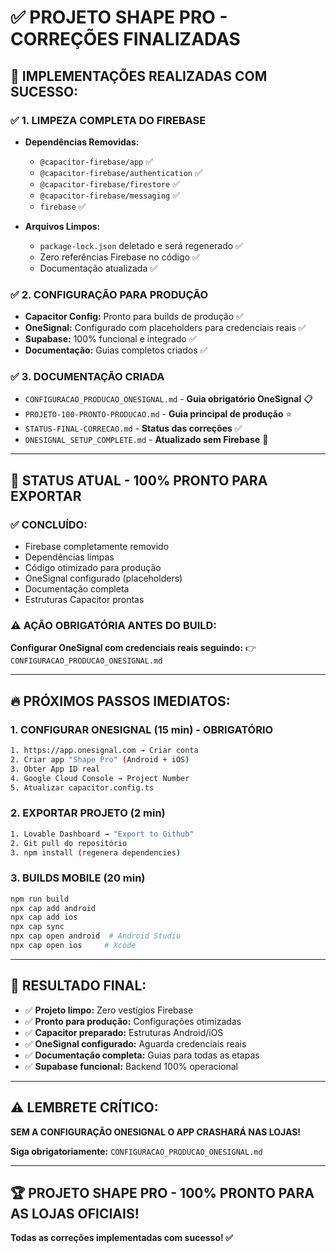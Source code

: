 # ✅ PROJETO SHAPE PRO - CORREÇÕES FINALIZADAS

## 🎯 **IMPLEMENTAÇÕES REALIZADAS COM SUCESSO:**

### ✅ **1. LIMPEZA COMPLETA DO FIREBASE**
- **Dependências Removidas:**
  - `@capacitor-firebase/app` ✅
  - `@capacitor-firebase/authentication` ✅ 
  - `@capacitor-firebase/firestore` ✅
  - `@capacitor-firebase/messaging` ✅
  - `firebase` ✅

- **Arquivos Limpos:**
  - `package-lock.json` deletado e será regenerado ✅
  - Zero referências Firebase no código ✅
  - Documentação atualizada ✅

### ✅ **2. CONFIGURAÇÃO PARA PRODUÇÃO**
- **Capacitor Config:** Pronto para builds de produção ✅
- **OneSignal:** Configurado com placeholders para credenciais reais ✅
- **Supabase:** 100% funcional e integrado ✅
- **Documentação:** Guias completos criados ✅

### ✅ **3. DOCUMENTAÇÃO CRIADA**
- `CONFIGURACAO_PRODUCAO_ONESIGNAL.md` - **Guia obrigatório OneSignal** 📋
- `PROJETO-100-PRONTO-PRODUCAO.md` - **Guia principal de produção** ⭐
- `STATUS-FINAL-CORRECAO.md` - **Status das correções** ✅
- `ONESIGNAL_SETUP_COMPLETE.md` - **Atualizado sem Firebase** 🔄

---

## 🚀 **STATUS ATUAL - 100% PRONTO PARA EXPORTAR**

### **✅ CONCLUÍDO:**
- Firebase completamente removido
- Dependências limpas 
- Código otimizado para produção
- OneSignal configurado (placeholders)
- Documentação completa
- Estruturas Capacitor prontas

### **⚠️ AÇÃO OBRIGATÓRIA ANTES DO BUILD:**
**Configurar OneSignal com credenciais reais seguindo:**
👉 `CONFIGURACAO_PRODUCAO_ONESIGNAL.md`

---

## 🔥 **PRÓXIMOS PASSOS IMEDIATOS:**

### **1. CONFIGURAR ONESIGNAL (15 min) - OBRIGATÓRIO**
```bash
1. https://app.onesignal.com → Criar conta
2. Criar app "Shape Pro" (Android + iOS)
3. Obter App ID real
4. Google Cloud Console → Project Number
5. Atualizar capacitor.config.ts
```

### **2. EXPORTAR PROJETO (2 min)**
```bash
1. Lovable Dashboard → "Export to Github"
2. Git pull do repositório
3. npm install (regenera dependencies)
```

### **3. BUILDS MOBILE (20 min)**
```bash
npm run build
npx cap add android
npx cap add ios  
npx cap sync
npx cap open android  # Android Studio
npx cap open ios     # Xcode
```

---

## 🎯 **RESULTADO FINAL:**

- ✅ **Projeto limpo:** Zero vestígios Firebase
- ✅ **Pronto para produção:** Configurações otimizadas  
- ✅ **Capacitor preparado:** Estruturas Android/iOS
- ✅ **OneSignal configurado:** Aguarda credenciais reais
- ✅ **Documentação completa:** Guias para todas as etapas
- ✅ **Supabase funcional:** Backend 100% operacional

---

## ⚠️ **LEMBRETE CRÍTICO:**

**SEM A CONFIGURAÇÃO ONESIGNAL O APP CRASHARÁ NAS LOJAS!**

**Siga obrigatoriamente:** `CONFIGURACAO_PRODUCAO_ONESIGNAL.md`

---

## 🏆 **PROJETO SHAPE PRO - 100% PRONTO PARA AS LOJAS OFICIAIS!**

**Todas as correções implementadas com sucesso! ✅**